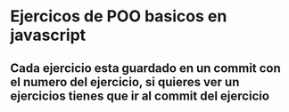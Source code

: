 # Ejercicos de POO basicos en javascript

## Cada ejercicio esta guardado en un commit con el numero del ejercicio, si quieres ver un ejercicios tienes que ir al commit del ejercicio